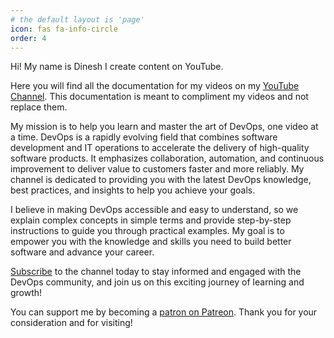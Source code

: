 ```yaml
---
# the default layout is 'page'
icon: fas fa-info-circle
order: 4
---
```


Hi! My name is Dinesh I create content on YouTube.

Here you will find all the documentation for my videos on my [YouTube Channel](https://www.youtube.com/dineshmistry?sub_confirmation=1). This documentation is meant to compliment my videos and not replace them.

My mission is to help you learn and master the art of DevOps, one video at a time. DevOps is a rapidly evolving field that combines software development and IT operations to accelerate the delivery of high-quality software products. It emphasizes collaboration, automation, and continuous improvement to deliver value to customers faster and more reliably. My channel is dedicated to providing you with the latest DevOps knowledge, best practices, and insights to help you achieve your goals.

I believe in making DevOps accessible and easy to understand, so we explain complex concepts in simple terms and provide step-by-step instructions to guide you through practical examples. My goal is to empower you with the knowledge and skills you need to build better software and advance your career.

[Subscribe](https://www.youtube.com/dineshmistry?sub_confirmation=1) to the channel today to stay informed and engaged with the DevOps community, and join us on this exciting journey of learning and growth!

You can support me by becoming a [patron on Patreon](https://www.patreon.com/dineshmistry).  Thank you for your consideration and for visiting!

